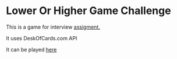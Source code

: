 <!-- readme.md -->
# Lower Or Higher Game Challenge

This is a game for interview [assigment.](./challenge.md)

It uses DeskOfCards.com API

It can be played [here](https://lower-higher-web-monkey.netlify.app/) 



